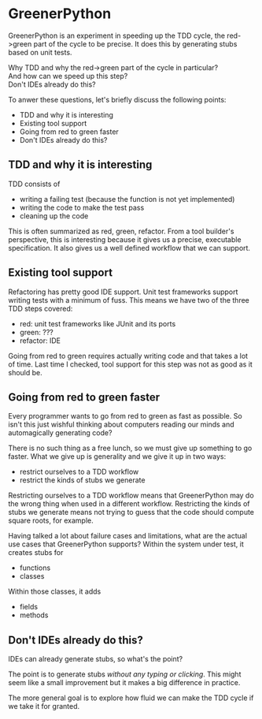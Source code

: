 # GreenerPython
GreenerPython is an experiment in speeding up the TDD cycle, the red->green part of the cycle to be precise.
It does this by generating stubs based on unit tests.

Why TDD and why the red->green part of the cycle in particular?  
And how can we speed up this step?  
Don't IDEs already do this?

To anwer these questions, let's briefly discuss the following points:
* TDD and why it is interesting
* Existing tool support
* Going from red to green faster
* Don't IDEs already do this?

## TDD and why it is interesting
TDD consists of
* writing a failing test (because the function is not yet implemented)
* writing the code to make the test pass
* cleaning up the code

This is often summarized as red, green, refactor.
From a tool builder's perspective, this is interesting because it gives us a precise, executable specification.
It also gives us a well defined workflow that we can support.

## Existing tool support
Refactoring has pretty good IDE support.
Unit test frameworks support writing tests with a minimum of fuss.
This means we have two of the three TDD steps covered:
* red: unit test frameworks like JUnit and its ports
* green: ???
* refactor: IDE

Going from red to green requires actually writing code and that takes a lot of time.
Last time I checked, tool support for this step was not as good as it should be.

## Going from red to green faster
Every programmer wants to go from red to green as fast as possible.
So isn't this just wishful thinking about computers reading our minds and automagically generating code?

There is no such thing as a free lunch, so we must give up something to go faster.
What we give up is generality and we give it up in two ways:
* restrict ourselves to a TDD workflow
* restrict the kinds of stubs we generate

Restricting ourselves to a TDD workflow means that GreenerPython may do the wrong thing when used in a different workflow.
Restricting the kinds of stubs we generate means not trying to guess that the code should compute square roots, for example.

Having talked a lot about failure cases and limitations, what are the actual use cases that GreenerPython supports?
Within the system under test, it creates stubs for
* functions
* classes

Within those classes, it adds
* fields
* methods

## Don't IDEs already do this?
IDEs can already generate stubs, so what's the point?

The point is to generate stubs *without any typing or clicking*.
This might seem like a small improvement but it makes a big difference in practice.

The more general goal is to explore how fluid we can make the TDD cycle if we take it for granted.


